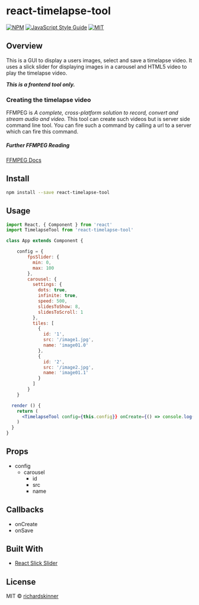 # react-timelapse-tool

[![NPM](https://img.shields.io/npm/v/react-timelapse-tool.svg)](https://www.npmjs.com/package/react-timelapse-tool)
[![JavaScript Style Guide](https://img.shields.io/badge/code_style-standard-brightgreen.svg)](https://standardjs.com)
[![MIT](https://camo.githubusercontent.com/f53583e5278740443555de94bff91fbb5d19b99a/68747470733a2f2f696d672e736869656c64732e696f2f6e706d2f6c2f72656163742d7365617263682d626f782e7376673f7374796c653d666c61742d737175617265)](https://github.com/richardskinner/react-timelapse-tool/blob/master/LICENSE)

## Overview
This is a GUI to display a users images, select and save a timelapse video. It uses a slick slider for displaying images in a carousel and HTML5 video to play the timelapse video.

***This is a frontend tool only.***

### Creating the timelapse video

FFMPEG is *A complete, cross-platform solution to record, convert and stream audio and video.*
This tool can create such videos but is server side command line tool. You can fire such a command by calling a url to a server which can fire this command.

##### Further FFMPEG Reading
[FFMPEG Docs](http://www.ffmpeg.org/)

## Install

```bash
npm install --save react-timelapse-tool
```

## Usage
```jsx
import React, { Component } from 'react'
import TimelapseTool from 'react-timelapse-tool'

class App extends Component {

    config = {
        fpsSlider: {
          min: 0,
          max: 100
        },
        carousel: {
          settings: {
            dots: true,
            infinite: true,
            speed: 500,
            slidesToShow: 8,
            slidesToScroll: 1
          },
          tiles: [
            {
              id: '1',
              src: '/image1.jpg',
              name: 'image01.0'
            },
            {
              id: '2',
              src: '/image2.jpg',
              name: 'image01.1'
            }
          ]
        }
    }

  render () {
    return (
      <TimelapseTool config={this.config}} onCreate={() => console.log('Create Video')} onSave={() => console.log('Save Video')} />
    )
  }
}
```

## Props

* config
	* carousel
		* id
		* src
		* name

## Callbacks

* onCreate
* onSave

## Built With

* [React Slick Slider](https://www.npmjs.com/package/react-slick-slider)

## License

MIT © [richardskinner](https://github.com/richardskinner)
